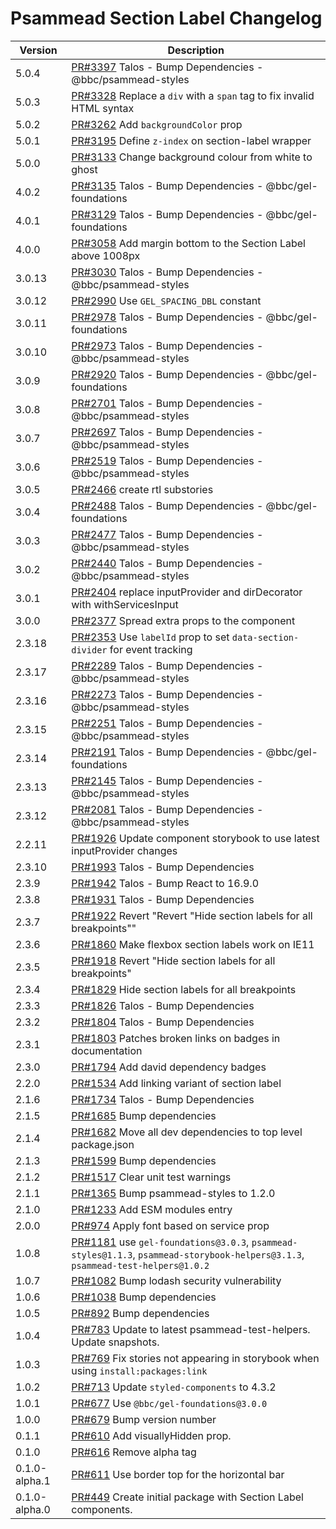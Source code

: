 # Psammead Section Label Changelog

<!-- prettier-ignore -->
| Version | Description |
|---------|-------------|
| 5.0.4 | [PR#3397](https://github.com/bbc/psammead/pull/3397) Talos - Bump Dependencies - @bbc/psammead-styles |
| 5.0.3 | [PR#3328](https://github.com/bbc/psammead/pull/3328) Replace a `div` with a `span` tag to fix invalid HTML syntax |
| 5.0.2 | [PR#3262](https://github.com/bbc/psammead/pull/3262) Add `backgroundColor` prop |
| 5.0.1 | [PR#3195](https://github.com/bbc/psammead/pull/3195) Define `z-index` on section-label wrapper |
| 5.0.0 | [PR#3133](https://github.com/bbc/psammead/pull/3133) Change background colour from white to ghost |
| 4.0.2 | [PR#3135](https://github.com/bbc/psammead/pull/3135) Talos - Bump Dependencies - @bbc/gel-foundations |
| 4.0.1 | [PR#3129](https://github.com/bbc/psammead/pull/3129) Talos - Bump Dependencies - @bbc/gel-foundations |
| 4.0.0 | [PR#3058](https://github.com/bbc/psammead/pull/3058) Add margin bottom to the Section Label above 1008px |
| 3.0.13 | [PR#3030](https://github.com/bbc/psammead/pull/3030) Talos - Bump Dependencies - @bbc/psammead-styles |
| 3.0.12 | [PR#2990](https://github.com/bbc/psammead/pull/2990) Use `GEL_SPACING_DBL` constant |
| 3.0.11 | [PR#2978](https://github.com/bbc/psammead/pull/2978) Talos - Bump Dependencies - @bbc/gel-foundations |
| 3.0.10 | [PR#2973](https://github.com/bbc/psammead/pull/2973) Talos - Bump Dependencies - @bbc/psammead-styles |
| 3.0.9 | [PR#2920](https://github.com/bbc/psammead/pull/2920) Talos - Bump Dependencies - @bbc/gel-foundations |
| 3.0.8 | [PR#2701](https://github.com/bbc/psammead/pull/2701) Talos - Bump Dependencies - @bbc/psammead-styles |
| 3.0.7 | [PR#2697](https://github.com/bbc/psammead/pull/2697) Talos - Bump Dependencies - @bbc/psammead-styles |
| 3.0.6 | [PR#2519](https://github.com/bbc/psammead/pull/2519) Talos - Bump Dependencies - @bbc/psammead-styles |
| 3.0.5 | [PR#2466](https://github.com/bbc/psammead/pull/2466) create rtl substories |
| 3.0.4 | [PR#2488](https://github.com/bbc/psammead/pull/2488) Talos - Bump Dependencies - @bbc/gel-foundations |
| 3.0.3 | [PR#2477](https://github.com/bbc/psammead/pull/2477) Talos - Bump Dependencies - @bbc/psammead-styles |
| 3.0.2 | [PR#2440](https://github.com/bbc/psammead/pull/2440) Talos - Bump Dependencies - @bbc/psammead-styles |
| 3.0.1 | [PR#2404](https://github.com/bbc/psammead/pull/2404) replace inputProvider and dirDecorator with withServicesInput |
| 3.0.0 | [PR#2377](https://github.com/bbc/psammead/pull/2377) Spread extra props to the component |
| 2.3.18 | [PR#2353](https://github.com/bbc/psammead/pull/2353) Use `labelId` prop to set `data-section-divider` for event tracking |
| 2.3.17 | [PR#2289](https://github.com/bbc/psammead/pull/2289) Talos - Bump Dependencies - @bbc/psammead-styles |
| 2.3.16 | [PR#2273](https://github.com/bbc/psammead/pull/2273) Talos - Bump Dependencies - @bbc/psammead-styles |
| 2.3.15 | [PR#2251](https://github.com/bbc/psammead/pull/2251) Talos - Bump Dependencies - @bbc/psammead-styles |
| 2.3.14 | [PR#2191](https://github.com/bbc/psammead/pull/2191) Talos - Bump Dependencies - @bbc/gel-foundations |
| 2.3.13 | [PR#2145](https://github.com/bbc/psammead/pull/2145) Talos - Bump Dependencies - @bbc/psammead-styles |
| 2.3.12 | [PR#2081](https://github.com/bbc/psammead/pull/2081) Talos - Bump Dependencies - @bbc/psammead-styles |
| 2.2.11 | [PR#1926](https://github.com/bbc/psammead/pull/1926) Update component storybook to use latest inputProvider changes |
| 2.3.10 | [PR#1993](https://github.com/bbc/psammead/pull/1993) Talos - Bump Dependencies |
| 2.3.9 | [PR#1942](https://github.com/bbc/psammead/pull/1942) Talos - Bump React to 16.9.0 |
| 2.3.8 | [PR#1931](https://github.com/bbc/psammead/pull/1931) Talos - Bump Dependencies |
| 2.3.7 | [PR#1922](https://github.com/bbc/psammead/pull/1922) Revert "Revert "Hide section labels for all breakpoints"" |
| 2.3.6 | [PR#1860](https://github.com/bbc/psammead/pull/1860) Make flexbox section labels work on IE11 |
| 2.3.5 | [PR#1918](https://github.com/bbc/psammead/pull/1918) Revert "Hide section labels for all breakpoints" |
| 2.3.4 | [PR#1829](https://github.com/bbc/psammead/pull/1829) Hide section labels for all breakpoints |
| 2.3.3 | [PR#1826](https://github.com/bbc/psammead/pull/1826) Talos - Bump Dependencies |
| 2.3.2 | [PR#1804](https://github.com/bbc/psammead/pull/1804) Talos - Bump Dependencies |
| 2.3.1 | [PR#1803](https://github.com/bbc/psammead/pull/1803/) Patches broken links on badges in documentation |
| 2.3.0 | [PR#1794](https://github.com/bbc/psammead/pull/1794) Add david dependency badges |
| 2.2.0 | [PR#1534](https://github.com/bbc/psammead/pull/1534) Add linking variant of section label |
| 2.1.6 | [PR#1734](https://github.com/bbc/psammead/pull/1734) Talos - Bump Dependencies |
| 2.1.5 | [PR#1685](https://github.com/bbc/psammead/pull/1685) Bump dependencies |
| 2.1.4 | [PR#1682](https://github.com/bbc/psammead/pull/1682) Move all dev dependencies to top level package.json |
| 2.1.3 | [PR#1599](https://github.com/bbc/psammead/pull/1599) Bump dependencies |
| 2.1.2 | [PR#1517](https://github.com/bbc/psammead/pull/1517) Clear unit test warnings |
| 2.1.1 | [PR#1365](https://github.com/bbc/psammead/pull/1365) Bump psammead-styles to 1.2.0 |
| 2.1.0 | [PR#1233](https://github.com/bbc/psammead/pull/1233) Add ESM modules entry |
| 2.0.0 | [PR#974](https://github.com/bbc/psammead/pull/974) Apply font based on service prop |
| 1.0.8   | [PR#1181](https://github.com/bbc/psammead/pull/1181) use `gel-foundations@3.0.3`, `psammead-styles@1.1.3`, `psammead-storybook-helpers@3.1.3`, `psammead-test-helpers@1.0.2` |
| 1.0.7   | [PR#1082](https://github.com/bbc/psammead/pull/1082) Bump lodash security vulnerability |
| 1.0.6 | [PR#1038](https://github.com/bbc/psammead/pull/1038) Bump dependencies |
| 1.0.5   | [PR#892](https://github.com/bbc/psammead/pull/892) Bump dependencies |
| 1.0.4 | [PR#783](https://github.com/bbc/psammead/pull/783) Update to latest psammead-test-helpers. Update snapshots. |
| 1.0.3   | [PR#769](https://github.com/bbc/psammead/pull/769) Fix stories not appearing in storybook when using `install:packages:link` |
| 1.0.2   | [PR#713](https://github.com/bbc/psammead/pull/713) Update `styled-components` to 4.3.2 |
| 1.0.1   | [PR#677](https://github.com/bbc/psammead/pull/677) Use `@bbc/gel-foundations@3.0.0` |
| 1.0.0 | [PR#679](https://github.com/bbc/psammead/pull/679) Bump version number |
| 0.1.1 | [PR#610](https://github.com/bbc/psammead/pull/610) Add visuallyHidden prop. |
| 0.1.0 | [PR#616](https://github.com/BBC/psammead/pull/616) Remove alpha tag |
| 0.1.0-alpha.1 | [PR#611](https://github.com/BBC/psammead/pull/611) Use border top for the horizontal bar |
| 0.1.0-alpha.0 | [PR#449](https://github.com/BBC/psammead/pull/449) Create initial package with Section Label components. |
